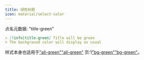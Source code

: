 ```yaml
---
title: 绿色标题
icon: material/select-color
---
```


点名元数据: "title-green"

```md
> [!info|title-green] Title will be green
> The background color will display as usual
```

样式本身也适用于["all-green"](../combined-styling/page-7.md)["all-green"](../combined-styling/page-7.md)
页:1["bg-green"](../bg-styling/page-7.md)["bg-green"](../bg-styling/page-7.md)。

